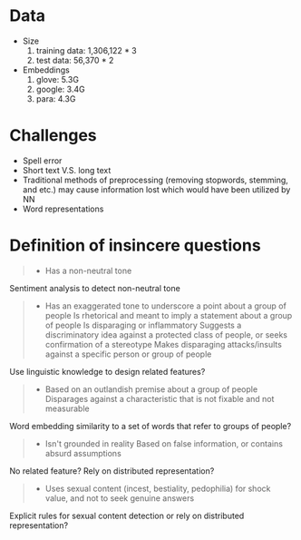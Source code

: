 # Data
- Size
	1. training data: 1,306,122 * 3
	2. test data: 56,370 * 2
- Embeddings
	1. glove: 5.3G
	2. google: 3.4G
	3. para: 4.3G


# Challenges
- Spell error
- Short text V.S. long text
- Traditional methods of preprocessing (removing stopwords, stemming, and etc.) may cause information lost which would have been utilized by NN
- Word representations

# Definition of insincere questions
> - Has a non-neutral tone

Sentiment analysis to detect non-neutral tone

> - Has an exaggerated tone to underscore a point about a group of people
>       Is rhetorical and meant to imply a statement about a group of people
>       Is disparaging or inflammatory
>       Suggests a discriminatory idea against a protected class of people, or seeks confirmation of a stereotype
>       Makes disparaging attacks/insults against a specific person or group of people 

Use linguistic knowledge to design related features?

> - Based on an outlandish premise about a group of people
>       Disparages against a characteristic that is not fixable and not measurable

Word embedding similarity to a set of words that refer to groups of people?

> - Isn't grounded in reality
>       Based on false information, or contains absurd assumptions

No related feature? Rely on distributed representation?

> - Uses sexual content (incest, bestiality, pedophilia) for shock value, and not to seek genuine answers

Explicit rules for sexual content detection or rely on distributed representation? 
